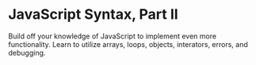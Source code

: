 # JavaScript Syntax, Part II
Build off your knowledge of JavaScript to implement even more functionality. Learn to utilize arrays, loops, objects, interators, errors, and debugging.